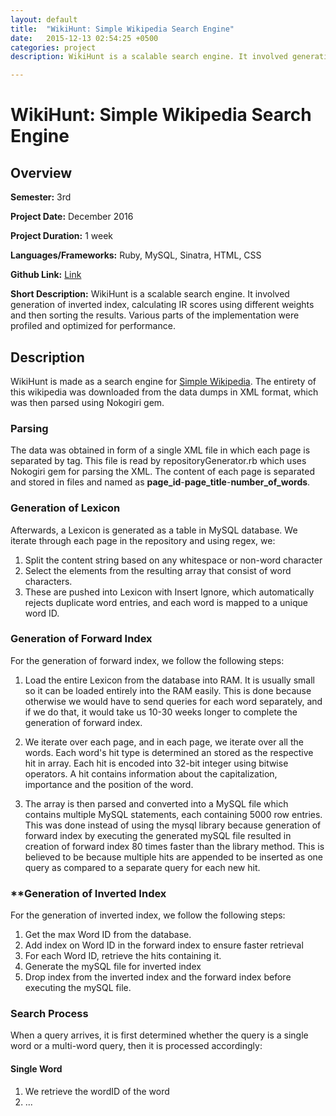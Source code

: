```yaml
---
layout: default
title:  "WikiHunt: Simple Wikipedia Search Engine"
date:   2015-12-13 02:54:25 +0500
categories: project
description: WikiHunt is a scalable search engine. It involved generation of inverted index, calculating IR scores using different weights and then sorting the results.

---
```

# **WikiHunt: Simple Wikipedia Search Engine**
## **Overview**
**Semester:** 3rd

**Project Date:** December 2016

**Project Duration:** 1 week

**Languages/Frameworks:** Ruby, MySQL, Sinatra, HTML, CSS

**Github Link:** [Link](https://www.github.com/haseebs/search-engine-ruby)

**Short Description:** WikiHunt is a scalable search engine. It involved
generation of inverted index, calculating IR scores using different
weights and then sorting the results. Various parts of the
implementation were profiled and optimized for performance.

## **Description**
WikiHunt is made as a search engine for [Simple
Wikipedia](https://simple.wikipedia.org/wiki/Main_Page). The entirety of
this wikipedia was downloaded from the data dumps in XML format, which
was then parsed using Nokogiri gem.

### **Parsing**
The data was obtained in form of a single XML file in which each page is
separated by <page> tag. This file is read by repositoryGenerator.rb
which uses Nokogiri gem for parsing the XML. The content of each page
is separated and stored in files and named as
**page_id**-**page_title**-**number_of_words**.

### **Generation of Lexicon**
Afterwards, a Lexicon is generated as a table in MySQL database. We
iterate through each page in the repository and using regex, we:
1. Split the content string based on any whitespace or non-word character
2. Select the elements from the resulting array that consist of word
characters.
3. These are pushed into Lexicon with Insert Ignore, which automatically
   rejects duplicate word entries, and each word is mapped to a unique
   word ID.

### **Generation of Forward Index**
For the generation of forward index, we follow the following steps:
1. Load the entire Lexicon from the database into RAM. It is usually
   small so it can be loaded entirely into the RAM easily. This is done
   because otherwise we would have to send queries for each word
   separately, and if we do that, it would take us 10-30 weeks longer to
   complete the generation of forward index.

2. We iterate over each page, and in each page, we iterate over all the
   words. Each word's hit type is determined an stored as the respective
   hit in array. Each hit is encoded into 32-bit integer using bitwise
   operators. A hit contains information about the capitalization,
   importance and the position of the word.
   
3. The array is then parsed and converted into a MySQL file which contains
   multiple MySQL statements, each containing 5000 row entries. This was
   done instead of using the mysql library because generation of forward
   index by executing the generated mySQL file resulted in creation of
   forward index 80 times faster than the library method. This is believed
   to be because multiple hits are appended to be inserted as one query as
   compared to a separate query for each new hit.
   
### **Generation of Inverted Index
For the generation of inverted index, we follow the following steps:  
1. Get the max Word ID from the database.
2. Add index on Word ID in the forward index to ensure faster retrieval
3. For each Word ID, retrieve the hits containing it.
4. Generate the mySQL file for inverted index
5. Drop index from the inverted index and the forward index before executing
   the mySQL file.
   
### **Search Process**
When a query arrives, it is first determined whether the query is a single word
or a multi-word query, then it is processed accordingly:
#### **Single Word**
1. We retrieve the wordID of the word
2. ...